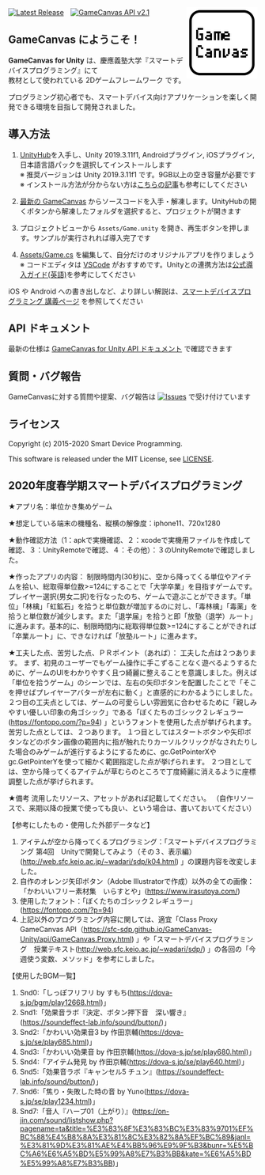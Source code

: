 [![Latest Release](https://img.shields.io/github/release/sfc-sdp/GameCanvas-Unity.svg)](https://github.com/sfc-sdp/GameCanvas-Unity/releases/latest)　[![GameCanvas API v2.1](https://img.shields.io/badge/GameCanvas%20API-v2.1-yellow.svg)](https://sfc-sdp.github.io/GameCanvas-Unity/api/GameCanvas.Proxy.html)
[<img alt="GameCanvas" align="right" src="Assets/GameCanvas/Icons/icon_android_full.png"/>](https://github.com/sfc-sdp/GameCanvas-Unity/releases/latest)

## GameCanvas にようこそ！

**GameCanvas for Unity** は、慶應義塾大学『スマートデバイスプログラミング』にて  
教材として使われている 2Dゲームフレームワーク です。

プログラミング初心者でも、スマートデバイス向けアプリケーションを楽しく開発できる環境を目指して開発されました。

## 導入方法
1. [UnityHub](https://unity3d.com/jp/get-unity/download)を入手し、Unity 2019.3.11f1, Androidプラグイン, iOSプラグイン, 日本語言語パックを選択してインストールします  
※ 推奨バージョンは Unity 2019.3.11f1 です。9GB以上の空き容量が必要です  
※ インストール方法が分からない方は[こちらの記事](https://creive.me/archives/13376/)も参考にしてください

2. [最新の GameCanvas](https://github.com/sfc-sdp/GameCanvas-Unity/releases/latest) からソースコードを入手・解凍します。UnityHubの開くボタンから解凍したフォルダを選択すると、プロジェクトが開きます

3. プロジェクトビューから `Assets/Game.unity` を開き、再生ボタンを押します。サンプルが実行されれば導入完了です

4. [Assets/Game.cs](Assets/Game.cs) を編集して、自分だけのオリジナルアプリを作りましょう  
※ コードエディタは [VSCode](https://code.visualstudio.com/) がおすすめです。Unityとの連携方法は[公式導入ガイド(英語)](https://code.visualstudio.com/docs/other/unity)を参考にしてください

iOS や Android への書き出しなど、より詳しい解説は、[スマートデバイスプログラミング 講義ページ](http://web.sfc.keio.ac.jp/~wadari/sdp/) を参照してください

## API ドキュメント
最新の仕様は [GameCanvas for Unity API ドキュメント](https://sfc-sdp.github.io/GameCanvas-Unity/api/GameCanvas.Proxy.html) で確認できます

## 質問・バグ報告
GameCanvasに対する質問や提案、バグ報告は [![Issues](https://img.shields.io/github/issues/sfc-sdp/GameCanvas-Unity.svg)](https://github.com/sfc-sdp/GameCanvas-Unity/issues) で受け付けています

## ライセンス
Copyright (c) 2015-2020 Smart Device Programming.

This software is released under the MIT License, see [LICENSE](LICENSE).



## 2020年度春学期スマートデバイスプログラミング

★アプリ名：単位かき集めゲーム

★想定している端末の機種名、縦横の解像度：iphone11、720x1280

★動作確認方法（1：apkで実機確認、２：xcodeで実機用ファイルを作成して確認、３：UnityRemoteで確認、４：その他）：３のUnityRemoteで確認しました。

★作ったアプリの内容：
制限時間内(30秒)に、空から降ってくる単位やアイテムを拾い、総取得単位数>=124にすることで「大学卒業」を目指すゲームです。プレイヤー選択(男女二択)を行なったのち、ゲームで遊ぶことができます。「単位」「林檎」「虹鉱石」を拾うと単位数が増加するのに対し、「毒林檎」「毒薬」を拾うと単位数が減少します。また「退学届」を拾うと即「放塾（退学）ルート」に進みます。基本的に、制限時間内に総取得単位数>=124にすることができれば「卒業ルート」に、できなければ「放塾ルート」に進みます。

★工夫した点、苦労した点、ＰＲポイント（あれば）：
工夫した点は２つあります。 まず、初見のユーザーでもゲーム操作に手こずることなく遊べるようするために、ゲームのUIをわかりやすく且つ綺麗に整えることを意識しました。例えば「単位を拾うゲーム」のシーンでは、左右の矢印ボタンを配置したことで「そこを押せばプレイヤーアバターが左右に動く」と直感的にわかるようにしました。 ２つ目の工夫点としては、ゲームの可愛らしい雰囲気に合わせるために「親しみやすい優しい印象の角ゴシック」である「ぼくたちのゴシック２レギュラー(https://fontopo.com/?p=94) 」というフォントを使用した点が挙げられます。 苦労した点としては、２つあります。 １つ目としてはスタートボタンや矢印ボタンなどのボタン画像の範囲内に指が触れたりカーソルクリックがなされたりした場合のみゲームが進行するようにするために、gc.GetPointerXやgc.GetPointerYを使って細かく範囲指定した点が挙げられます。 ２つ目としては、空から降ってくるアイテムが草むらのところで丁度綺麗に消えるように座標調整した点が挙げられます。

★備考 流用したリソース、アセットがあれば記載してください。 （自作リソースで、来期以降の授業で使っても良い、という場合は、書いておいてください）

【参考にしたもの・使用した外部データなど】
1. アイテムが空から降ってくるプログラミング：「スマートデバイスプログラミング 第4回　Unityで開発してみよう（その３、表示編）(http://web.sfc.keio.ac.jp/~wadari/sdp/k04.html) 」の課題内容を改変しました。 
2. 自作のオレンジ矢印ボタン（Adobe Illustratorで作成）以外の全ての画像：「かわいいフリー素材集　いらすとや」(https://www.irasutoya.com/)
3. 使用したフォント：「ぼくたちのゴシック２レギュラー」(https://fontopo.com/?p=94)
4. 上記以外のプログラミング内容に関しては、適宜「Class Proxy GameCanvas API（https://sfc-sdp.github.io/GameCanvas-Unity/api/GameCanvas.Proxy.html) 」や「スマートデバイスプログラミング　授業テキスト(http://web.sfc.keio.ac.jp/~wadari/sdp/) 」の各回の「今週使う変数、メソッド」を参考にしました。

【使用したBGM一覧】 
1. Snd0:「しっぽフリフリ by すもち(https://dova-s.jp/bgm/play12668.html)」 
2. Snd1:「効果音ラボ『決定、ボタン押下音　深い響き』(https://soundeffect-lab.info/sound/button/)」 
3. Snd2:「かわいい効果音3 by 作田京輔(https://dova-s.jp/se/play685.html)」 
4. Snd3:「かわいい効果音 by 作田京輔(https://dova-s.jp/se/play680.html)」 
5. Snd4:「アイテム発見 by 作田京輔(https://dova-s.jp/se/play640.html)」 
6. Snd5:「効果音ラボ『キャンセル5 チュン』(https://soundeffect-lab.info/sound/button/)」 
7. Snd6:「焦り・失敗した時の音 by Yuno(https://dova-s.jp/se/play1234.html)」 
8. Snd7:「音人『ハープ01（上がり）』(https://on-jin.com/sound/listshow.php?pagename=ta&title=%E3%83%8F%E3%83%BC%E3%83%9701%EF%BC%88%E4%B8%8A%E3%81%8C%E3%82%8A%EF%BC%89&janl=%E3%81%9D%E3%81%AE%E4%BB%96%E9%9F%B3&bunr=%E5%BC%A6%E6%A5%BD%E5%99%A8%E7%B3%BB&kate=%E6%A5%BD%E5%99%A8%E7%B3%BB)」
